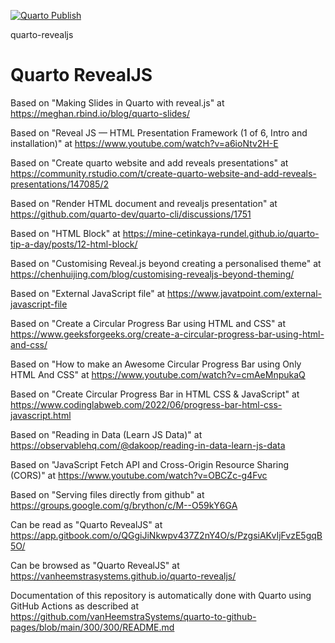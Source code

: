 [![Quarto Publish](https://github.com/vanHeemstraSystems/quarto-revealjs/actions/workflows/publish.yml/badge.svg)](https://github.com/vanHeemstraSystems/quarto-revealjs/actions/workflows/publish.yml)

quarto-revealjs
# Quarto RevealJS

Based on "Making Slides in Quarto with reveal.js" at https://meghan.rbind.io/blog/quarto-slides/

Based on "Reveal JS — HTML Presentation Framework (1 of 6, Intro and installation)" at https://www.youtube.com/watch?v=a6ioNtv2H-E

Based on "Create quarto website and add reveals presentations" at https://community.rstudio.com/t/create-quarto-website-and-add-reveals-presentations/147085/2

Based on "Render HTML document and revealjs presentation" at https://github.com/quarto-dev/quarto-cli/discussions/1751

Based on "HTML Block" at https://mine-cetinkaya-rundel.github.io/quarto-tip-a-day/posts/12-html-block/

Based on "Customising Reveal.js beyond creating a personalised theme" at https://chenhuijing.com/blog/customising-revealjs-beyond-theming/

Based on "External JavaScript file" at https://www.javatpoint.com/external-javascript-file

Based on "Create a Circular Progress Bar using HTML and CSS" at https://www.geeksforgeeks.org/create-a-circular-progress-bar-using-html-and-css/

Based on "How to make an Awesome Circular Progress Bar using Only HTML And CSS" at https://www.youtube.com/watch?v=cmAeMnpukaQ

Based on "Create Circular Progress Bar in HTML CSS & JavaScript" at https://www.codinglabweb.com/2022/06/progress-bar-html-css-javascript.html

Based on "Reading in Data (Learn JS Data)" at https://observablehq.com/@dakoop/reading-in-data-learn-js-data

Based on "JavaScript Fetch API and Cross-Origin Resource Sharing (CORS)" at https://www.youtube.com/watch?v=OBCZc-g4Fvc

Based on "Serving files directly from github" at https://groups.google.com/g/brython/c/M--O59kY6GA

Can be read as "Quarto RevealJS" at https://app.gitbook.com/o/QGgiJiNkwpv437Z2nY4O/s/PzgsiAKvIjFvzE5gqB5O/

Can be browsed as "Quarto RevealJS" at https://vanheemstrasystems.github.io/quarto-revealjs/

Documentation of this repository is automatically done with Quarto using GitHub Actions as described at https://github.com/vanHeemstraSystems/quarto-to-github-pages/blob/main/300/300/README.md
